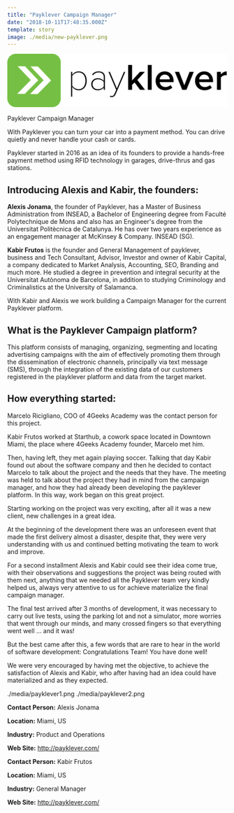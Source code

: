 ```yaml
---
title: "Payklever Campaign Manager"
date: "2018-10-11T17:48:35.000Z"
template: story
image: ./media/new-payklever.png
---
```


![Cesar Lang](./media/payklever.png)

<title-2 align="centered">Payklever Campaign Manager</title-2>
 

With Payklever you can turn your car into a payment method. You can drive quietly and never handle your cash or cards.

Payklever started in 2016 as an idea of its founders to provide a hands-free payment method using RFID technology in garages, drive-thrus and gas stations.

 
## Introducing Alexis and Kabir, the founders:


**Alexis Jonama**, the founder of Payklever, has a Master of Business Administration from INSEAD, a Bachelor of Engineering degree from Faculté Polytechnique de Mons and also has an Engineer's degree from the Universitat Politècnica de Catalunya. He has over two years experience as an engagement manager at McKinsey & Company.
INSEAD (SG).

**Kabir Frutos** is the founder and General Management of payklever, business and Tech Consultant, Advisor, Investor and owner of Kabir Capital, a company dedicated to Market Analysis, Accounting, SEO, Branding and much more.
He studied a degree in prevention and integral security at the Universitat Autònoma de Barcelona, in addition to studying Criminology and Criminalistics at the University of Salamanca.


With Kabir and Alexis we work building a Campaign Manager for the current Payklever platform.


## What is the Payklever Campaign platform?
This platform consists of managing, organizing, segmenting and locating advertising campaigns with the aim of effectively promoting them through the dissemination of electronic channels, principally via text message (SMS), through the integration of the existing data of our customers registered in the playklever platform and data from the target market.


## How everything started:

Marcelo Ricigliano, COO of 4Geeks Academy was the contact person for this project.

Kabir Frutos worked at Starthub, a cowork space located in Downtown Miami, the place where 4Geeks Academy founder, Marcelo met him.

Then, having left, they met again playing soccer.  Talking that day Kabir found out about the software company and then he decided to contact Marcelo to talk about the project and the needs that they have. The meeting was held to talk about the project they had in mind from the campaign manager, and how they had already been developing the payklever platform. In this way, work began on this great project.
 
Starting working on the project was very exciting, after all it was a new client, new challenges in a great idea.

At the beginning of the development there was an unforeseen event that made the first delivery almost a disaster, despite that, they were very understanding with us and continued betting motivating the team to work and improve. 

For a second installment Alexis and Kabir could see their idea come true, with their observations and suggestions the project was being routed with them next, anything that we needed all the Payklever team very kindly helped us, always very attentive to us for achieve materialize the final campaign manager.

The final test arrived after 3 months of development, it was necessary to carry out live tests, using the parking lot and not a simulator, more worries that went through our minds, and many crossed fingers so that everything went well ... and it was! 

But the best came after this, a few words that are rare to hear in the world of software development: Congratulations Team! You have done well! 

We were very encouraged by having met the objective, to achieve the satisfaction of Alexis and Kabir, who after having had an idea could have materialized and as they expected.

<carousel folder='customer-success-stories'>
./media/payklever1.png
./media/payklever2.png
</carousel>

<br/>

**Contact Person:** Alexis Jonama

**Location:** Miami, US

**Industry:** Product and Operations

**Web Site:** http://payklever.com/


**Contact Person:** Kabir Frutos

**Location:** Miami, US

**Industry:** General Manager

**Web Site:** http://payklever.com/
